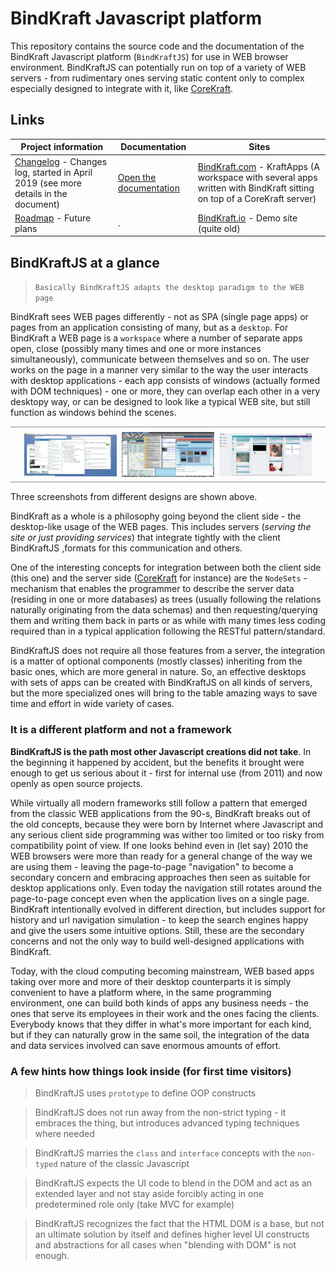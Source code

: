 # BindKraft Javascript platform

This repository contains the source code and the documentation of the BindKraft Javascript platform (`BindKraftJS`) for use in WEB browser environment. BindKraftJS can potentially run on top of a variety of WEB servers - from rudimentary ones serving static content only to complex especially designed to integrate with it, like [CoreKraft](https://github.com/Cleancodefactory/CoreKraft).

## Links

| Project information | Documentation | Sites |
| --- | --- | --- |
| [Changelog](Documentation/CHANGELOG.md) - Changes log, started in April 2019 (see more details in the document) | [Open the documentation](Documentation/start.md) | [BindKraft.com](http://bindkraft.com) - KraftApps (A workspace with several apps written with BindKraft sitting on top of a CoreKraft server) |
| [Roadmap](Documentation/ROADMAP.md) - Future plans| . | [BindKraft.io](http://bindkraft.io) - Demo site (quite old) |

## BindKraftJS at a glance

> `Basically BindKraftJS adapts the desktop paradigm to the WEB page`

BindKraft sees WEB pages differently - not as SPA (single page apps) or pages from an application consisting of many, but as a `desktop`. For BindKraft a WEB page is a `workspace` where a number of separate apps open, close (possibly many times and one or more instances simultaneously), communicate between themselves and so on. The user works on the page in a manner very similar to the way the user interacts with desktop applications - each app consists of windows (actually formed with DOM techniques) - one or more, they can overlap each other in a very desktopy way, or can be designed to look like a typical WEB site, but still function as windows behind the scenes. 

<div style="border-top: 2px solid #C0C0C0; border-bottom: 2px solid #C0C0C0;text-align: center; padding: 5px;">
<img src="Documentation/res/bkworkspace-1.png" style="display: inline-block;vertical-align: middle;width:30%; margin:2px;"/>
<img src="Documentation/res/bkworkspace-2.png" style="display: inline-block;vertical-align: middle;width:30%; margin:2px;"/>
<img src="Documentation/res/bkworkspace-3.png" style="vertical-align: middle;width:30%; margin:2px;"/>
<div style="clear:both;"></div>
</div>

Three screenshots from different designs are shown above.

BindKraft as a whole is a philosophy going beyond the client side - the desktop-like usage of the WEB pages. This includes servers (_serving the site or just providing services_) that integrate tightly with the client BindKraftJS ,formats for this communication and others.

One of the interesting concepts for integration between both the client side (this one) and the server side ([CoreKraft](https://github.com/Cleancodefactory/CoreKraft) for instance) are the `NodeSets` - mechanism that enables the programmer to describe the server data (residing in one or more databases) as trees (usually following the relations naturally originating from the data schemas) and then requesting/querying them and writing them back in parts or as while with many times less coding required than in a typical application following the RESTful pattern/standard.

BindKraftJS does not require all those features from a server, the integration is a matter of optional components (mostly classes) inheriting from the basic ones, which are more general in nature. So, an effective desktops with sets of apps can be created with BindKraftJS on all kinds of servers, but the more specialized ones will bring to the table amazing ways to save time and effort in wide variety of cases.

### It is a different platform and not a framework

**BindKraftJS is the path most other Javascript creations did not take**. In the beginning it happened by accident, but the benefits it brought were enough to get us serious about it - first for internal use (from 2011) and now openly as open source projects.

While virtually all modern frameworks still follow a pattern that emerged from the classic WEB applications from the 90-s, BindKraft breaks out of the old concepts, because they were born by Internet where Javascript and any serious client side programming was wither too limited or too risky from compatibility point of view. If one looks behind even in (let say) 2010 the WEB browsers were more than ready for a general change of the way we are using them - leaving the page-to-page "navigation" to become a secondary concern and embracing approaches then seen as suitable for desktop applications only. Even today the navigation still rotates around the page-to-page concept even when the application lives on a single page. BindKraft intentionally evolved in different direction, but includes support for history and url navigation simulation - to keep the search engines happy and give the users some intuitive options. Still, these are the secondary concerns and not the only way to build well-designed applications with BindKraft.

Today, with the cloud computing becoming mainstream, WEB based apps taking over more and more of their desktop counterparts it is simply convenient to have a platform where, in the same programming environment, one can build both kinds of apps any business needs - the ones that serve its employees in their work and the ones facing the clients. Everybody knows that they differ in what's more important for each kind, but if they can naturally grow in the same soil, the integration of the data and data services involved can save enormous amounts of effort.

### A few hints how things look inside (for first time visitors)

> BindKraftJS uses `prototype` to define OOP constructs

> BindKraftJS does not run away from the non-strict typing - it embraces the thing, but introduces advanced typing techniques where needed

> BindKraftJS marries the `class` and `interface` concepts with the `non-typed` nature of the classic Javascript

> BindKraftJS expects the UI code to blend in the DOM and act as an extended layer and not stay aside forcibly acting in one predetermined role only (take MVC for example)

> BindKraftJS recognizes the fact that the HTML DOM is a base, but not an ultimate solution by itself and defines higher level UI constructs and abstractions for all cases when "blending with DOM" is not enough.


